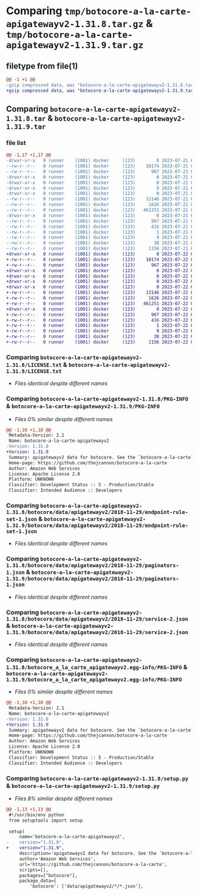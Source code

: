 # Comparing `tmp/botocore-a-la-carte-apigatewayv2-1.31.8.tar.gz` & `tmp/botocore-a-la-carte-apigatewayv2-1.31.9.tar.gz`

## filetype from file(1)

```diff
@@ -1 +1 @@
-gzip compressed data, was "botocore-a-la-carte-apigatewayv2-1.31.8.tar", last modified: Fri Jul 21 01:21:13 2023, max compression
+gzip compressed data, was "botocore-a-la-carte-apigatewayv2-1.31.9.tar", last modified: Sat Jul 22 01:20:16 2023, max compression
```

## Comparing `botocore-a-la-carte-apigatewayv2-1.31.8.tar` & `botocore-a-la-carte-apigatewayv2-1.31.9.tar`

### file list

```diff
@@ -1,17 +1,17 @@
-drwxr-xr-x   0 runner    (1001) docker     (123)        0 2023-07-21 01:21:13.282778 botocore-a-la-carte-apigatewayv2-1.31.8/
--rw-r--r--   0 runner    (1001) docker     (123)    10174 2023-07-21 01:21:13.000000 botocore-a-la-carte-apigatewayv2-1.31.8/LICENSE.txt
--rw-r--r--   0 runner    (1001) docker     (123)      967 2023-07-21 01:21:13.282778 botocore-a-la-carte-apigatewayv2-1.31.8/PKG-INFO
-drwxr-xr-x   0 runner    (1001) docker     (123)        0 2023-07-21 01:21:13.278778 botocore-a-la-carte-apigatewayv2-1.31.8/botocore/
-drwxr-xr-x   0 runner    (1001) docker     (123)        0 2023-07-21 01:21:13.278778 botocore-a-la-carte-apigatewayv2-1.31.8/botocore/data/
-drwxr-xr-x   0 runner    (1001) docker     (123)        0 2023-07-21 01:21:13.278778 botocore-a-la-carte-apigatewayv2-1.31.8/botocore/data/apigatewayv2/
-drwxr-xr-x   0 runner    (1001) docker     (123)        0 2023-07-21 01:21:13.278778 botocore-a-la-carte-apigatewayv2-1.31.8/botocore/data/apigatewayv2/2018-11-29/
--rw-r--r--   0 runner    (1001) docker     (123)    13146 2023-07-21 01:21:06.000000 botocore-a-la-carte-apigatewayv2-1.31.8/botocore/data/apigatewayv2/2018-11-29/endpoint-rule-set-1.json
--rw-r--r--   0 runner    (1001) docker     (123)     1626 2023-07-21 01:21:06.000000 botocore-a-la-carte-apigatewayv2-1.31.8/botocore/data/apigatewayv2/2018-11-29/paginators-1.json
--rw-r--r--   0 runner    (1001) docker     (123)   461251 2023-07-21 01:21:06.000000 botocore-a-la-carte-apigatewayv2-1.31.8/botocore/data/apigatewayv2/2018-11-29/service-2.json
-drwxr-xr-x   0 runner    (1001) docker     (123)        0 2023-07-21 01:21:13.282778 botocore-a-la-carte-apigatewayv2-1.31.8/botocore_a_la_carte_apigatewayv2.egg-info/
--rw-r--r--   0 runner    (1001) docker     (123)      967 2023-07-21 01:21:13.000000 botocore-a-la-carte-apigatewayv2-1.31.8/botocore_a_la_carte_apigatewayv2.egg-info/PKG-INFO
--rw-r--r--   0 runner    (1001) docker     (123)      416 2023-07-21 01:21:13.000000 botocore-a-la-carte-apigatewayv2-1.31.8/botocore_a_la_carte_apigatewayv2.egg-info/SOURCES.txt
--rw-r--r--   0 runner    (1001) docker     (123)        1 2023-07-21 01:21:13.000000 botocore-a-la-carte-apigatewayv2-1.31.8/botocore_a_la_carte_apigatewayv2.egg-info/dependency_links.txt
--rw-r--r--   0 runner    (1001) docker     (123)        9 2023-07-21 01:21:13.000000 botocore-a-la-carte-apigatewayv2-1.31.8/botocore_a_la_carte_apigatewayv2.egg-info/top_level.txt
--rw-r--r--   0 runner    (1001) docker     (123)       38 2023-07-21 01:21:13.282778 botocore-a-la-carte-apigatewayv2-1.31.8/setup.cfg
--rw-r--r--   0 runner    (1001) docker     (123)     1156 2023-07-21 01:21:13.000000 botocore-a-la-carte-apigatewayv2-1.31.8/setup.py
+drwxr-xr-x   0 runner    (1001) docker     (123)        0 2023-07-22 01:20:16.488777 botocore-a-la-carte-apigatewayv2-1.31.9/
+-rw-r--r--   0 runner    (1001) docker     (123)    10174 2023-07-22 01:20:16.000000 botocore-a-la-carte-apigatewayv2-1.31.9/LICENSE.txt
+-rw-r--r--   0 runner    (1001) docker     (123)      967 2023-07-22 01:20:16.488777 botocore-a-la-carte-apigatewayv2-1.31.9/PKG-INFO
+drwxr-xr-x   0 runner    (1001) docker     (123)        0 2023-07-22 01:20:16.484777 botocore-a-la-carte-apigatewayv2-1.31.9/botocore/
+drwxr-xr-x   0 runner    (1001) docker     (123)        0 2023-07-22 01:20:16.484777 botocore-a-la-carte-apigatewayv2-1.31.9/botocore/data/
+drwxr-xr-x   0 runner    (1001) docker     (123)        0 2023-07-22 01:20:16.484777 botocore-a-la-carte-apigatewayv2-1.31.9/botocore/data/apigatewayv2/
+drwxr-xr-x   0 runner    (1001) docker     (123)        0 2023-07-22 01:20:16.488777 botocore-a-la-carte-apigatewayv2-1.31.9/botocore/data/apigatewayv2/2018-11-29/
+-rw-r--r--   0 runner    (1001) docker     (123)    13146 2023-07-22 01:20:09.000000 botocore-a-la-carte-apigatewayv2-1.31.9/botocore/data/apigatewayv2/2018-11-29/endpoint-rule-set-1.json
+-rw-r--r--   0 runner    (1001) docker     (123)     1626 2023-07-22 01:20:09.000000 botocore-a-la-carte-apigatewayv2-1.31.9/botocore/data/apigatewayv2/2018-11-29/paginators-1.json
+-rw-r--r--   0 runner    (1001) docker     (123)   461251 2023-07-22 01:20:09.000000 botocore-a-la-carte-apigatewayv2-1.31.9/botocore/data/apigatewayv2/2018-11-29/service-2.json
+drwxr-xr-x   0 runner    (1001) docker     (123)        0 2023-07-22 01:20:16.488777 botocore-a-la-carte-apigatewayv2-1.31.9/botocore_a_la_carte_apigatewayv2.egg-info/
+-rw-r--r--   0 runner    (1001) docker     (123)      967 2023-07-22 01:20:16.000000 botocore-a-la-carte-apigatewayv2-1.31.9/botocore_a_la_carte_apigatewayv2.egg-info/PKG-INFO
+-rw-r--r--   0 runner    (1001) docker     (123)      416 2023-07-22 01:20:16.000000 botocore-a-la-carte-apigatewayv2-1.31.9/botocore_a_la_carte_apigatewayv2.egg-info/SOURCES.txt
+-rw-r--r--   0 runner    (1001) docker     (123)        1 2023-07-22 01:20:16.000000 botocore-a-la-carte-apigatewayv2-1.31.9/botocore_a_la_carte_apigatewayv2.egg-info/dependency_links.txt
+-rw-r--r--   0 runner    (1001) docker     (123)        9 2023-07-22 01:20:16.000000 botocore-a-la-carte-apigatewayv2-1.31.9/botocore_a_la_carte_apigatewayv2.egg-info/top_level.txt
+-rw-r--r--   0 runner    (1001) docker     (123)       38 2023-07-22 01:20:16.488777 botocore-a-la-carte-apigatewayv2-1.31.9/setup.cfg
+-rw-r--r--   0 runner    (1001) docker     (123)     1156 2023-07-22 01:20:16.000000 botocore-a-la-carte-apigatewayv2-1.31.9/setup.py
```

### Comparing `botocore-a-la-carte-apigatewayv2-1.31.8/LICENSE.txt` & `botocore-a-la-carte-apigatewayv2-1.31.9/LICENSE.txt`

 * *Files identical despite different names*

### Comparing `botocore-a-la-carte-apigatewayv2-1.31.8/PKG-INFO` & `botocore-a-la-carte-apigatewayv2-1.31.9/PKG-INFO`

 * *Files 0% similar despite different names*

```diff
@@ -1,10 +1,10 @@
 Metadata-Version: 2.1
 Name: botocore-a-la-carte-apigatewayv2
-Version: 1.31.8
+Version: 1.31.9
 Summary: apigatewayv2 data for botocore. See the `botocore-a-la-carte` package for more info.
 Home-page: https://github.com/thejcannon/botocore-a-la-carte
 Author: Amazon Web Services
 License: Apache License 2.0
 Platform: UNKNOWN
 Classifier: Development Status :: 5 - Production/Stable
 Classifier: Intended Audience :: Developers
```

### Comparing `botocore-a-la-carte-apigatewayv2-1.31.8/botocore/data/apigatewayv2/2018-11-29/endpoint-rule-set-1.json` & `botocore-a-la-carte-apigatewayv2-1.31.9/botocore/data/apigatewayv2/2018-11-29/endpoint-rule-set-1.json`

 * *Files identical despite different names*

### Comparing `botocore-a-la-carte-apigatewayv2-1.31.8/botocore/data/apigatewayv2/2018-11-29/paginators-1.json` & `botocore-a-la-carte-apigatewayv2-1.31.9/botocore/data/apigatewayv2/2018-11-29/paginators-1.json`

 * *Files identical despite different names*

### Comparing `botocore-a-la-carte-apigatewayv2-1.31.8/botocore/data/apigatewayv2/2018-11-29/service-2.json` & `botocore-a-la-carte-apigatewayv2-1.31.9/botocore/data/apigatewayv2/2018-11-29/service-2.json`

 * *Files identical despite different names*

### Comparing `botocore-a-la-carte-apigatewayv2-1.31.8/botocore_a_la_carte_apigatewayv2.egg-info/PKG-INFO` & `botocore-a-la-carte-apigatewayv2-1.31.9/botocore_a_la_carte_apigatewayv2.egg-info/PKG-INFO`

 * *Files 0% similar despite different names*

```diff
@@ -1,10 +1,10 @@
 Metadata-Version: 2.1
 Name: botocore-a-la-carte-apigatewayv2
-Version: 1.31.8
+Version: 1.31.9
 Summary: apigatewayv2 data for botocore. See the `botocore-a-la-carte` package for more info.
 Home-page: https://github.com/thejcannon/botocore-a-la-carte
 Author: Amazon Web Services
 License: Apache License 2.0
 Platform: UNKNOWN
 Classifier: Development Status :: 5 - Production/Stable
 Classifier: Intended Audience :: Developers
```

### Comparing `botocore-a-la-carte-apigatewayv2-1.31.8/setup.py` & `botocore-a-la-carte-apigatewayv2-1.31.9/setup.py`

 * *Files 8% similar despite different names*

```diff
@@ -1,13 +1,13 @@
 #!/usr/bin/env python
 from setuptools import setup
 
 setup(
     name='botocore-a-la-carte-apigatewayv2',
-    version="1.31.8",
+    version="1.31.9",
     description='apigatewayv2 data for botocore. See the `botocore-a-la-carte` package for more info.',
     author='Amazon Web Services',
     url='https://github.com/thejcannon/botocore-a-la-carte',
     scripts=[],
     packages=["botocore"],
     package_data={
         'botocore': ['data/apigatewayv2/*/*.json'],
```

